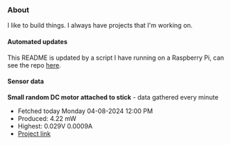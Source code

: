 ### About
I like to build things. I always have projects that I'm working on.

#### Automated updates
This README is updated by a script I have running on a Raspberry Pi, can see the repo [here](https://github.com/jdc-cunningham/raspi-git-repo-updater).

#### Sensor data


**Small random DC motor attached to stick** - data gathered every minute
- Fetched today Monday 04-08-2024 12:00 PM
- Produced: 4.22 mW
- Highest: 0.029V 0.0009A
- [Project link](https://github.com/jdc-cunningham/turbine-raspi)